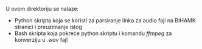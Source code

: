 U ovom direktoriju se nalaze:

- Python skripta koja se koristi za parsiranje linka za audio fajl na BIHAMK stranici i preuzimanje istog
- Bash skripta koja pokreće python skriptu i komandu *ffmpeg* za konverziju u *.wav* fajl
